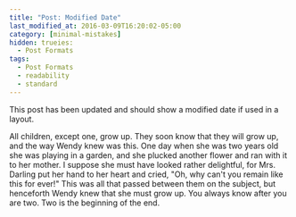 ```yaml
---
title: "Post: Modified Date"
last_modified_at: 2016-03-09T16:20:02-05:00
category: [minimal-mistakes]
hidden: trueies:
  - Post Formats
tags:
  - Post Formats
  - readability
  - standard
---
```


This post has been updated and should show a modified date if used in a layout.

All children, except one, grow up. They soon know that they will grow up, and the way Wendy knew was this. One day when she was two years old she was playing in a garden, and she plucked another flower and ran with it to her mother. I suppose she must have looked rather delightful, for Mrs. Darling put her hand to her heart and cried, "Oh, why can't you remain like this for ever!" This was all that passed between them on the subject, but henceforth Wendy knew that she must grow up. You always know after you are two. Two is the beginning of the end.
<!--stackedit_data:
eyJoaXN0b3J5IjpbLTE0MDQwNDcwNzEsLTE0MjU3NjEzMDZdfQ
==
-->